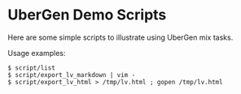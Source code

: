 # UberGen Demo Scripts

Here are some simple scripts to illustrate using UberGen mix tasks.

Usage examples:

    $ script/list
    $ script/export_lv_markdown | vim -
    $ script/export_lv_html > /tmp/lv.html ; gopen /tmp/lv.html
